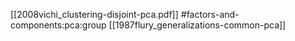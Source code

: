 [[2008vichi_clustering-disjoint-pca.pdf]]
#factors-and-components:pca:group
[[1987flury_generalizations-common-pca]]
